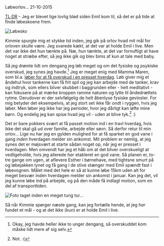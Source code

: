 L&oslash;beorlov...
21-10-2015

[TL;DR](http://en.wikipedia.org/wiki/Wikipedia:Too_long;_didn't_read) - Jeg er blevet lige lovlig blød siden Emil kom til, så det er på tide at finde løbeskoene frem. 

![Løbesko](https://log.logiskhave.dk/static/20151021_shoes@2x.jpg)

Kimmie spurgte mig et stykke tid inden, jeg gik på orlov hvad mit mål for orloven skulle være. Jeg svarede kækt, at det var at holde Emil i live. Men det var ikke det hun tænkte på. Næ, hun tænkte, at det var fornuftigt at have noget at stræbe efter, så jeg ikke gik og blev bims af kun at tale med baby. 

Så jeg drømte lidt om dengang jeg løb meget og om det fysiske og psykiske overskud, jeg synes jeg havde.[^1] Jeg er meget enig med Mamma Maren, som bl.a. [løber for at få overskud i en presset hverdag](http://mammamaren.dk/2015/09/jeg-bor-paa-en-vulkan/). Løb giver mig et åndehul hvor tankerne kan få frit spil og jeg kan arbejde med de tanker, krav og indtryk, som ellers bliver skubbet i baggrunden eller - helt meditativt - kan fokusere på at mærke kroppen ramme naturen og lytte til åndedrættets rytme. Derudover er der selvfølgelig de helt åbenlyse fysiske gevinster. For mig betyder det eksempelvis, at jeg stort set ikke får ondt i ryggen, hvis jeg løber. Men løber jeg ikke har jeg perioder, hvor jeg dårligt kan løfte mine børn. Og endelig jeg kan spise hvad jeg vil - uden at blive tyk.[^2] :)

Det er bare pokkers svært at få passet motion ind i en travl hverdag, hvis ikke det skal gå ud over familie, arbejde eller søvn. Så derfor retur til min orlov... Lige nu har jeg en gylden mulighed for at få sparket en god vane i gang *inden* hverdagen melder sin ankomst. Mit problem er nemlig, at jeg synes det er møjsvært at starte sådan noget op, når jeg er presset i hverdagen. Men omvendt har jeg et håb om at det bliver overskueligt at vedligeholde, hvis jeg allerede *har* etableret en god vane. Så planen er, to-tre gange om ugen, at aflevere Esther i børnehave, med tightsne smurt på og løbejakken lynet og få gang i de stive stænger med Emil spændt fast i løbevognen. Målet med det hele er så at kunne løbe 15km uden alt for meget besvær inden hverdagen melder sin ankomst i januar. Kan jeg det, vil jeg kunne løbe ind på arbejde, og på den måde få indlagt motion, som en del af transporttiden. 

<img class="screen" src="https://log.logiskhave.dk/static/20151021_fuld_loebevogn.jpg" alt="Foto taget inden en meget tung tur...">

Så når Kimmie spørger næste gang, kan jeg fortælle hende, at jeg *har* fundet et mål - og at det ikke (kun) er at holde Emil i live.

[^1]: Okay, jeg havde heller ikke to unger dengang, så overskuddet kom måske lidt mere af sig selv.
[^2]: Not. :(
